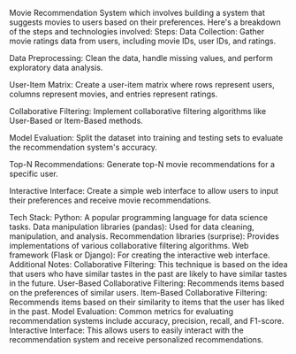 Movie Recommendation System 
 which involves building a system that suggests movies to users based on their preferences. Here's a breakdown of the steps and technologies involved:
Steps:
 Data Collection: Gather movie ratings data from users, including movie IDs, user IDs, and ratings.
 
Data Preprocessing: Clean the data, handle missing values, and perform exploratory data analysis.
 
User-Item Matrix: Create a user-item matrix where rows represent users, columns represent movies, and entries represent ratings.
 
Collaborative Filtering: Implement collaborative filtering algorithms like User-Based or Item-Based methods.
 
Model Evaluation: Split the dataset into training and testing sets to evaluate the recommendation system's accuracy.
 
Top-N Recommendations: Generate top-N movie recommendations for a specific user.
 
Interactive Interface: Create a simple web interface to allow users to input their preferences and receive movie recommendations.
 
 Tech Stack:
 Python: A popular programming language for data science tasks. 
Data manipulation libraries (pandas): Used for data cleaning, manipulation, and analysis.
Recommendation libraries (surprise): Provides implementations of various collaborative filtering algorithms.
Web framework (Flask or Django): For creating the interactive web interface.
Additional Notes:
Collaborative Filtering: This technique is based on the idea that users who have similar tastes in the past are likely to have similar tastes in the future.
User-Based Collaborative Filtering: Recommends items based on the preferences of similar users.
Item-Based Collaborative Filtering: Recommends items based on their similarity to items that the user has liked in the past.
Model Evaluation: Common metrics for evaluating recommendation systems include accuracy, precision, recall, and F1-score.
Interactive Interface: This allows users to easily interact with the recommendation system and receive personalized recommendations.
